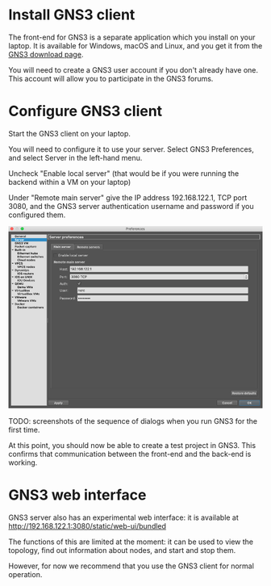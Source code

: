 # Install GNS3 client

The front-end for GNS3 is a separate application which you install on your
laptop.  It is available for Windows, macOS and Linux, and you get it
from the [GNS3 download page](https://www.gns3.com/software/download).

You will need to create a GNS3 user account if you don't already have one. 
This account will allow you to participate in the GNS3 forums.

# Configure GNS3 client

Start the GNS3 client on your laptop.

You will need to configure it to use your server.  Select GNS3 Preferences,
and select Server in the left-hand menu.

Uncheck "Enable local server" (that would be if you were running the backend
within a VM on your laptop)

Under "Remote main server" give the IP address 192.168.122.1, TCP port 3080,
and the GNS3 server authentication username and password if you configured
them.

![GNS3 Preferences](images/gns3-preferences.png)

TODO: screenshots of the sequence of dialogs when you run GNS3 for the first
time.

At this point, you should now be able to create a test project in GNS3. 
This confirms that communication between the front-end and the back-end is
working.

# GNS3 web interface

GNS3 server also has an experimental web interface: it is available at
<http://192.168.122.1:3080/static/web-ui/bundled>

The functions of this are limited at the moment: it can be used to view the
topology, find out information about nodes, and start and stop them.

However, for now we recommend that you use the GNS3 client for normal
operation.
